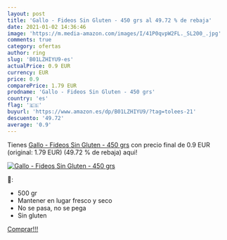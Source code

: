 ```yaml
---
layout: post
title: 'Gallo - Fideos Sin Gluten - 450 grs al 49.72 % de rebaja'
date: 2021-01-02 14:36:46
image: 'https://m.media-amazon.com/images/I/41P0qvpW2FL._SL200_.jpg'
comments: true
category: ofertas
author: ring
slug: 'B01LZHIYU9-es'
actualPrice: 0.9 EUR
currency: EUR
price: 0.9
comparePrice: 1.79 EUR
prodname: 'Gallo - Fideos Sin Gluten - 450 grs'
country: 'es'
flag: '🇪🇸'
buyurl: 'https://www.amazon.es/dp/B01LZHIYU9/?tag=tolees-21'
descuento: '49.72'
average: '0.9'
---
```


Tienes [Gallo - Fideos Sin Gluten - 450 grs](https://www.amazon.es/dp/B01LZHIYU9/?tag=tolees-21) con precio final de  0.9 EUR (original: 1.79 EUR) (49.72 %  de rebaja) aqui!

[![Gallo - Fideos Sin Gluten - 450 grs](https://m.media-amazon.com/images/I/41P0qvpW2FL._SL200_.jpg)](https://www.amazon.es/dp/B01LZHIYU9/?tag=tolees-21)

🔎:

- 500 gr
- Mantener en lugar fresco y seco
- No se pasa, no se pega
- Sin gluten

[Comprar!!!](https://www.amazon.es/dp/B01LZHIYU9/?tag=tolees-21)
